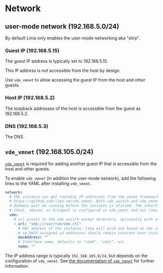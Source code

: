 # Network

## user-mode network (192.168.5.0/24)

By default Lima only enables the user-mode networking aka "slirp".

### Guest IP (192.168.5.15)

The guest IP address is typically set to 192.168.5.15.

This IP address is not accessible from the host by design.

Use `vde_vmnet` to allow accessing the guest IP from the host and other guests.

### Host IP (192.168.5.2)

The loopback addresses of the host is accessible from the guest as 192.168.5.2.

### DNS (192.168.5.3)

The DNS.

## `vde_vmnet` (192.168.105.0/24)

[`vde_vmnet`](https://github.com/lima-vm/vde_vmnet) is required for adding another guest IP that is accessible from
the host and other guests.

To enable `vde_vmnet` (in addition the user-mode network), add the following lines to the YAML after installing `vde_vmnet`.

```yaml
network:
  # The instance can get routable IP addresses from the vmnet framework using
  # https://github.com/lima-vm/vde_vmnet. Both vde_switch and vde_vmnet
  # daemons must be running before the instance is started. The interface type
  # (host, shared, or bridged) is configured in vde_vmnet and not lima.
  vde:
    # url points to the vde_switch socket directory, optionally with vde:// prefix
    - url: "vde:///var/run/vde.ctl"
      # MAC address of the instance; lima will pick one based on the instance name,
      # so DHCP assigned ip addresses should remain constant over instance restarts.
      macAddress: ""
      # Interface name, defaults to "vde0", "vde1", etc.
      name: ""
```

The IP address range is typically `192.168.105.0/24`, but depends on the configuration of `vde_vmnet`.
See [the documentation of `vde_vmnet`](https://github.com/lima-vm/vde_vmnet) for further information.
